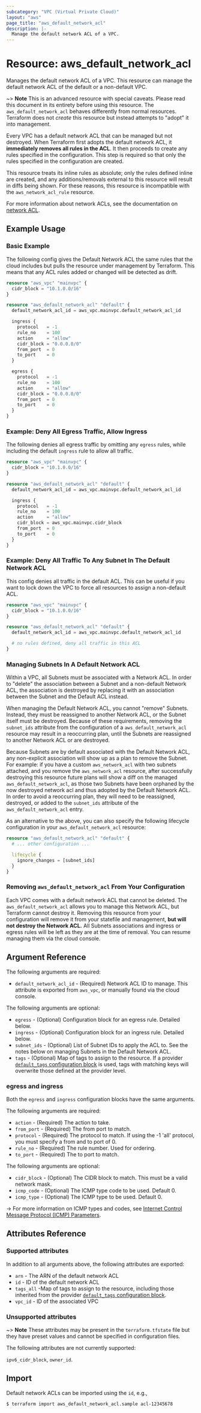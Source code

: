 ```yaml
---
subcategory: "VPC (Virtual Private Cloud)"
layout: "aws"
page_title: "aws_default_network_acl"
description: |-
  Manage the default network ACL of a VPC.
---
```


# Resource: aws_default_network_acl

Manages the default network ACL of a VPC. This resource can manage the default network ACL of the default or a non-default VPC.

~> **Note** This is an advanced resource with special caveats. Please read this document in its entirety before using this resource. The `aws_default_network_acl` behaves differently from normal resources. Terraform does not _create_ this resource but instead attempts to "adopt" it into management.

Every VPC has a default network ACL that can be managed but not destroyed. When Terraform first adopts the default network ACL, it **immediately removes all rules in the ACL**. It then proceeds to create any rules specified in the configuration. This step is required so that only the rules specified in the configuration are created.

This resource treats its inline rules as absolute; only the rules defined inline are created, and any additions/removals external to this resource will result in diffs being shown. For these reasons, this resource is incompatible with the `aws_network_acl_rule` resource.

For more information about network ACLs, see the documentation on [network ACL][network-acl].

## Example Usage

### Basic Example

The following config gives the Default Network ACL the same rules that the cloud includes but pulls the resource under management by Terraform. This means that any ACL rules added or changed will be detected as drift.

```terraform
resource "aws_vpc" "mainvpc" {
  cidr_block = "10.1.0.0/16"
}

resource "aws_default_network_acl" "default" {
  default_network_acl_id = aws_vpc.mainvpc.default_network_acl_id

  ingress {
    protocol   = -1
    rule_no    = 100
    action     = "allow"
    cidr_block = "0.0.0.0/0"
    from_port  = 0
    to_port    = 0
  }

  egress {
    protocol   = -1
    rule_no    = 100
    action     = "allow"
    cidr_block = "0.0.0.0/0"
    from_port  = 0
    to_port    = 0
  }
}
```

### Example: Deny All Egress Traffic, Allow Ingress

The following denies all egress traffic by omitting any `egress` rules, while including the default `ingress` rule to allow all traffic.

```terraform
resource "aws_vpc" "mainvpc" {
  cidr_block = "10.1.0.0/16"
}

resource "aws_default_network_acl" "default" {
  default_network_acl_id = aws_vpc.mainvpc.default_network_acl_id

  ingress {
    protocol   = -1
    rule_no    = 100
    action     = "allow"
    cidr_block = aws_vpc.mainvpc.cidr_block
    from_port  = 0
    to_port    = 0
  }
}
```

### Example: Deny All Traffic To Any Subnet In The Default Network ACL

This config denies all traffic in the default ACL. This can be useful if you want to lock down the VPC to force all resources to assign a non-default ACL.

```terraform
resource "aws_vpc" "mainvpc" {
  cidr_block = "10.1.0.0/16"
}

resource "aws_default_network_acl" "default" {
  default_network_acl_id = aws_vpc.mainvpc.default_network_acl_id

  # no rules defined, deny all traffic in this ACL
}
```

### Managing Subnets In A Default Network ACL

Within a VPC, all Subnets must be associated with a Network ACL. In order to "delete" the association between a Subnet and a non-default Network ACL, the association is destroyed by replacing it with an association between the Subnet and the Default ACL instead.

When managing the Default Network ACL, you cannot "remove" Subnets. Instead, they must be reassigned to another Network ACL, or the Subnet itself must be destroyed. Because of these requirements, removing the `subnet_ids` attribute from the configuration of a `aws_default_network_acl` resource may result in a reoccurring plan, until the Subnets are reassigned to another Network ACL or are destroyed.

Because Subnets are by default associated with the Default Network ACL, any non-explicit association will show up as a plan to remove the Subnet. For example: if you have a custom `aws_network_acl` with two subnets attached, and you remove the `aws_network_acl` resource, after successfully destroying this resource future plans will show a diff on the managed `aws_default_network_acl`, as those two Subnets have been orphaned by the now destroyed network acl and thus adopted by the Default Network ACL. In order to avoid a reoccurring plan, they will need to be reassigned, destroyed, or added to the `subnet_ids` attribute of the `aws_default_network_acl` entry.

As an alternative to the above, you can also specify the following lifecycle configuration in your `aws_default_network_acl` resource:

```terraform
resource "aws_default_network_acl" "default" {
  # ... other configuration ...

  lifecycle {
    ignore_changes = [subnet_ids]
  }
}
```

### Removing `aws_default_network_acl` From Your Configuration

Each VPC comes with a default network ACL that cannot be deleted. The `aws_default_network_acl` allows you to manage this Network ACL, but Terraform cannot destroy it. Removing this resource from your configuration will remove it from your statefile and management, **but will not destroy the Network ACL.** All Subnets associations and ingress or egress rules will be left as they are at the time of removal. You can resume managing them via the cloud console.

## Argument Reference

The following arguments are required:

* `default_network_acl_id` - (Required) Network ACL ID to manage.
  This attribute is exported from `aws_vpc`, or manually found via the cloud console.

The following arguments are optional:

* `egress` - (Optional) Configuration block for an egress rule. Detailed below.
* `ingress` - (Optional) Configuration block for an ingress rule. Detailed below.
* `subnet_ids` - (Optional) List of Subnet IDs to apply the ACL to. See the notes below on managing Subnets in the Default Network ACL.
* `tags` - (Optional) Map of tags to assign to the resource. If a provider [`default_tags` configuration block][default-tags] is used, tags with matching keys will overwrite those defined at the provider level.

### egress and ingress

Both the `egress` and `ingress` configuration blocks have the same arguments.

The following arguments are required:

* `action` - (Required) The action to take.
* `from_port` - (Required) The from port to match.
* `protocol` - (Required) The protocol to match. If using the -1 'all' protocol, you must specify a from and to port of 0.
* `rule_no` - (Required) The rule number. Used for ordering.
* `to_port` - (Required) The to port to match.

The following arguments are optional:

* `cidr_block` - (Optional) The CIDR block to match. This must be a valid network mask.
* `icmp_code` - (Optional) The ICMP type code to be used. Default 0.
* `icmp_type` - (Optional) The ICMP type to be used. Default 0.

-> For more information on ICMP types and codes, see [Internet Control Message Protocol (ICMP) Parameters](https://www.iana.org/assignments/icmp-parameters/icmp-parameters.xhtml).

## Attributes Reference

### Supported attributes

In addition to all arguments above, the following attributes are exported:

* `arn` - The ARN of the default network ACL
* `id` - ID of the default network ACL
* `tags_all` -Map of tags to assign to the resource, including those inherited from the provider [`default_tags` configuration block][default-tags].
* `vpc_id` -  ID of the associated VPC

### Unsupported attributes

~> **Note** These attributes may be present in the `terraform.tfstate` file but they have preset values and cannot be specified in configuration files.

The following attributes are not currently supported:

`ipv6_cidr_block`, `owner_id`.

## Import

Default network ACLs can be imported using the `id`, e.g.,

```
$ terraform import aws_default_network_acl.sample acl-12345678
```

[default-tags]: https://www.terraform.io/docs/providers/aws/index.html#default_tags-configuration-block
[network-acl]: https://docs.cloud.croc.ru/en/services/networks/networkacl.html

